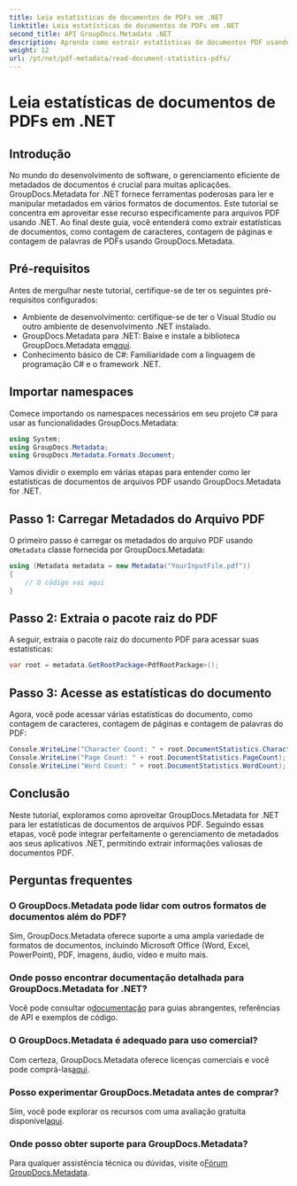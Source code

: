 ```yaml
---
title: Leia estatísticas de documentos de PDFs em .NET
linktitle: Leia estatísticas de documentos de PDFs em .NET
second_title: API GroupDocs.Metadata .NET
description: Aprenda como extrair estatísticas de documentos PDF usando GroupDocs.Metadata for .NET. Aprimore seus recursos de gerenciamento de documentos sem esforço.
weight: 12
url: /pt/net/pdf-metadata/read-document-statistics-pdfs/
---
```


# Leia estatísticas de documentos de PDFs em .NET

## Introdução
No mundo do desenvolvimento de software, o gerenciamento eficiente de metadados de documentos é crucial para muitas aplicações. GroupDocs.Metadata for .NET fornece ferramentas poderosas para ler e manipular metadados em vários formatos de documentos. Este tutorial se concentra em aproveitar esse recurso especificamente para arquivos PDF usando .NET. Ao final deste guia, você entenderá como extrair estatísticas de documentos, como contagem de caracteres, contagem de páginas e contagem de palavras de PDFs usando GroupDocs.Metadata.
## Pré-requisitos
Antes de mergulhar neste tutorial, certifique-se de ter os seguintes pré-requisitos configurados:
- Ambiente de desenvolvimento: certifique-se de ter o Visual Studio ou outro ambiente de desenvolvimento .NET instalado.
-  GroupDocs.Metadata para .NET: Baixe e instale a biblioteca GroupDocs.Metadata em[aqui](https://releases.groupdocs.com/metadata/net/).
- Conhecimento básico de C#: Familiaridade com a linguagem de programação C# e o framework .NET.

## Importar namespaces
Comece importando os namespaces necessários em seu projeto C# para usar as funcionalidades GroupDocs.Metadata:
```csharp
using System;
using GroupDocs.Metadata;
using GroupDocs.Metadata.Formats.Document;
```

Vamos dividir o exemplo em várias etapas para entender como ler estatísticas de documentos de arquivos PDF usando GroupDocs.Metadata for .NET.
## Passo 1: Carregar Metadados do Arquivo PDF
 O primeiro passo é carregar os metadados do arquivo PDF usando o`Metadata` classe fornecida por GroupDocs.Metadata:
```csharp
using (Metadata metadata = new Metadata("YourInputFile.pdf"))
{
    // O código vai aqui
}
```
## Passo 2: Extraia o pacote raiz do PDF
A seguir, extraia o pacote raiz do documento PDF para acessar suas estatísticas:
```csharp
var root = metadata.GetRootPackage<PdfRootPackage>();
```
## Passo 3: Acesse as estatísticas do documento
Agora, você pode acessar várias estatísticas do documento, como contagem de caracteres, contagem de páginas e contagem de palavras do PDF:
```csharp
Console.WriteLine("Character Count: " + root.DocumentStatistics.CharacterCount);
Console.WriteLine("Page Count: " + root.DocumentStatistics.PageCount);
Console.WriteLine("Word Count: " + root.DocumentStatistics.WordCount);
```

## Conclusão
Neste tutorial, exploramos como aproveitar GroupDocs.Metadata for .NET para ler estatísticas de documentos de arquivos PDF. Seguindo essas etapas, você pode integrar perfeitamente o gerenciamento de metadados aos seus aplicativos .NET, permitindo extrair informações valiosas de documentos PDF.

## Perguntas frequentes
### O GroupDocs.Metadata pode lidar com outros formatos de documentos além do PDF?
Sim, GroupDocs.Metadata oferece suporte a uma ampla variedade de formatos de documentos, incluindo Microsoft Office (Word, Excel, PowerPoint), PDF, imagens, áudio, vídeo e muito mais.
### Onde posso encontrar documentação detalhada para GroupDocs.Metadata for .NET?
 Você pode consultar o[documentação](https://tutorials.groupdocs.com/metadata/net/) para guias abrangentes, referências de API e exemplos de código.
### O GroupDocs.Metadata é adequado para uso comercial?
 Com certeza, GroupDocs.Metadata oferece licenças comerciais e você pode comprá-las[aqui](https://purchase.groupdocs.com/buy).
### Posso experimentar GroupDocs.Metadata antes de comprar?
 Sim, você pode explorar os recursos com uma avaliação gratuita disponível[aqui](https://releases.groupdocs.com/).
### Onde posso obter suporte para GroupDocs.Metadata?
 Para qualquer assistência técnica ou dúvidas, visite o[Fórum GroupDocs.Metadata](https://forum.groupdocs.com/c/metadata/14).